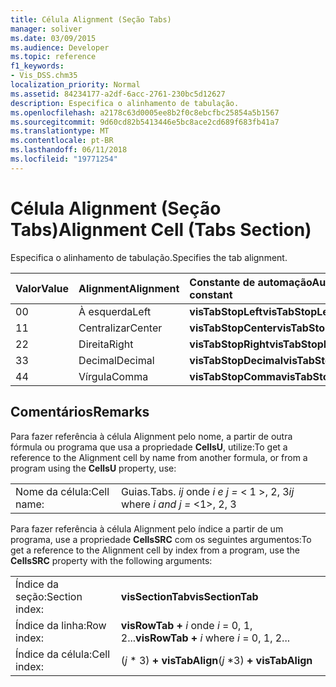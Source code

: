 ```yaml
---
title: Célula Alignment (Seção Tabs)
manager: soliver
ms.date: 03/09/2015
ms.audience: Developer
ms.topic: reference
f1_keywords:
- Vis_DSS.chm35
localization_priority: Normal
ms.assetid: 84234177-a2df-6acc-2761-230bc5d12627
description: Especifica o alinhamento de tabulação.
ms.openlocfilehash: a2178c63d0005ee8b2f0c8ebcfbc25854a5b1567
ms.sourcegitcommit: 9d60cd82b5413446e5bc8ace2cd689f683fb41a7
ms.translationtype: MT
ms.contentlocale: pt-BR
ms.lasthandoff: 06/11/2018
ms.locfileid: "19771254"
---
```

# <a name="alignment-cell-tabs-section"></a><span data-ttu-id="2f125-103">Célula Alignment (Seção Tabs)</span><span class="sxs-lookup"><span data-stu-id="2f125-103">Alignment Cell (Tabs Section)</span></span>

<span data-ttu-id="2f125-104">Especifica o alinhamento de tabulação.</span><span class="sxs-lookup"><span data-stu-id="2f125-104">Specifies the tab alignment.</span></span>
  
|<span data-ttu-id="2f125-105">**Valor**</span><span class="sxs-lookup"><span data-stu-id="2f125-105">**Value**</span></span>|<span data-ttu-id="2f125-106">**Alignment**</span><span class="sxs-lookup"><span data-stu-id="2f125-106">**Alignment**</span></span>|<span data-ttu-id="2f125-107">**Constante de automação**</span><span class="sxs-lookup"><span data-stu-id="2f125-107">**Automation constant**</span></span>|
|:-----|:-----|:-----|
| <span data-ttu-id="2f125-108">0</span><span class="sxs-lookup"><span data-stu-id="2f125-108">0</span></span>  <br/> | <span data-ttu-id="2f125-109">À esquerda</span><span class="sxs-lookup"><span data-stu-id="2f125-109">Left</span></span>  <br/> |<span data-ttu-id="2f125-110">**visTabStopLeft**</span><span class="sxs-lookup"><span data-stu-id="2f125-110">**visTabStopLeft**</span></span> <br/> |
| <span data-ttu-id="2f125-111">1</span><span class="sxs-lookup"><span data-stu-id="2f125-111">1</span></span>  <br/> | <span data-ttu-id="2f125-112">Centralizar</span><span class="sxs-lookup"><span data-stu-id="2f125-112">Center</span></span>  <br/> |<span data-ttu-id="2f125-113">**visTabStopCenter**</span><span class="sxs-lookup"><span data-stu-id="2f125-113">**visTabStopCenter**</span></span> <br/> |
| <span data-ttu-id="2f125-114">2</span><span class="sxs-lookup"><span data-stu-id="2f125-114">2</span></span>  <br/> | <span data-ttu-id="2f125-115">Direita</span><span class="sxs-lookup"><span data-stu-id="2f125-115">Right</span></span>  <br/> |<span data-ttu-id="2f125-116">**visTabStopRight**</span><span class="sxs-lookup"><span data-stu-id="2f125-116">**visTabStopRight**</span></span> <br/> |
| <span data-ttu-id="2f125-117">3</span><span class="sxs-lookup"><span data-stu-id="2f125-117">3</span></span>  <br/> | <span data-ttu-id="2f125-118">Decimal</span><span class="sxs-lookup"><span data-stu-id="2f125-118">Decimal</span></span>  <br/> |<span data-ttu-id="2f125-119">**visTabStopDecimal**</span><span class="sxs-lookup"><span data-stu-id="2f125-119">**visTabStopDecimal**</span></span> <br/> |
| <span data-ttu-id="2f125-120">4</span><span class="sxs-lookup"><span data-stu-id="2f125-120">4</span></span>  <br/> | <span data-ttu-id="2f125-121">Vírgula</span><span class="sxs-lookup"><span data-stu-id="2f125-121">Comma</span></span>  <br/> |<span data-ttu-id="2f125-122">**visTabStopComma**</span><span class="sxs-lookup"><span data-stu-id="2f125-122">**visTabStopComma**</span></span> <br/> |
   
## <a name="remarks"></a><span data-ttu-id="2f125-123">Comentários</span><span class="sxs-lookup"><span data-stu-id="2f125-123">Remarks</span></span>

<span data-ttu-id="2f125-124">Para fazer referência à célula Alignment pelo nome, a partir de outra fórmula ou programa que usa a propriedade **CellsU**, utilize:</span><span class="sxs-lookup"><span data-stu-id="2f125-124">To get a reference to the Alignment cell by name from another formula, or from a program using the **CellsU** property, use:</span></span> 
  
|||
|:-----|:-----|
| <span data-ttu-id="2f125-125">Nome da célula:</span><span class="sxs-lookup"><span data-stu-id="2f125-125">Cell name:</span></span>  <br/> | <span data-ttu-id="2f125-126">Guias.</span><span class="sxs-lookup"><span data-stu-id="2f125-126">Tabs.</span></span>  <span data-ttu-id="2f125-127">*ij* onde *i e j =* < 1 >, 2, 3</span><span class="sxs-lookup"><span data-stu-id="2f125-127">*ij*            where  *i and j =*  <1>, 2, 3</span></span>  <br/> |
   
<span data-ttu-id="2f125-128">Para fazer referência à célula Alignment pelo índice a partir de um programa, use a propriedade **CellsSRC** com os seguintes argumentos:</span><span class="sxs-lookup"><span data-stu-id="2f125-128">To get a reference to the Alignment cell by index from a program, use the **CellsSRC** property with the following arguments:</span></span> 
  
|||
|:-----|:-----|
| <span data-ttu-id="2f125-129">Índice da seção:</span><span class="sxs-lookup"><span data-stu-id="2f125-129">Section index:</span></span>  <br/> |<span data-ttu-id="2f125-130">**visSectionTab**</span><span class="sxs-lookup"><span data-stu-id="2f125-130">**visSectionTab**</span></span> <br/> |
| <span data-ttu-id="2f125-131">Índice da linha:</span><span class="sxs-lookup"><span data-stu-id="2f125-131">Row index:</span></span>  <br/> |<span data-ttu-id="2f125-132">**visRowTab +** *i* onde *i* = 0, 1, 2...</span><span class="sxs-lookup"><span data-stu-id="2f125-132">**visRowTab +** *i*            where  *i*  = 0, 1, 2...</span></span>  <br/> |
| <span data-ttu-id="2f125-133">Índice da célula:</span><span class="sxs-lookup"><span data-stu-id="2f125-133">Cell index:</span></span>  <br/> | <span data-ttu-id="2f125-134">(*j* \* 3) **+ visTabAlign**</span><span class="sxs-lookup"><span data-stu-id="2f125-134">(*j*  \*3) **+ visTabAlign**</span></span> <br/> |
   

